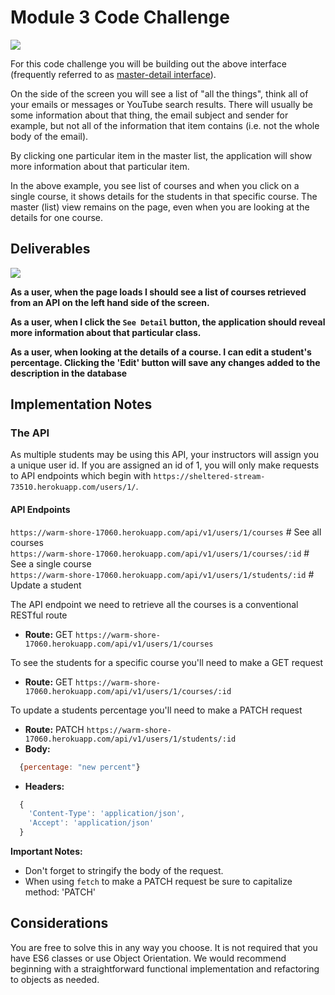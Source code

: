 

# Module 3 Code Challenge

![](demo.gif)


For this code challenge you will be building out the above interface (frequently referred to as [master-detail interface](https://en.wikipedia.org/wiki/Master%E2%80%93detail_interface)). 

On the side of the screen you will see a list of "all the things", think all of your emails or messages or YouTube search results. There will usually be some information about that thing, the email subject and sender for example, but not all of the information that item contains (i.e. not the whole body of the email).

By clicking one particular item in the master list, the application will show more information about that particular item.

In the above example, you see list of courses and when you click on a single course, it shows details for the students in that specific course. The master (list) view remains on the page, even when you are looking at the details for one course.

## Deliverables

![](demo.gif)



**As a user, when the page loads I should see a list of courses retrieved from an API on the left hand side of the screen.**

**As a user, when I click the `See Detail` button, the application should reveal more information about that particular class.**

**As a user, when looking at the details of a course. I can edit a student's percentage. Clicking the 'Edit' button will save any changes added to the description in the database**


## Implementation Notes

### The API

As multiple students may be using this API, your instructors will assign you a unique user id. If you are assigned an id of 1, you will only make requests to API endpoints which begin with `https://sheltered-stream-73510.herokuapp.com/users/1/`.

#### API Endpoints

`https://warm-shore-17060.herokuapp.com/api/v1/users/1/courses` # See all courses  
`https://warm-shore-17060.herokuapp.com/api/v1/users/1/courses/:id` # See a single course  
`https://warm-shore-17060.herokuapp.com/api/v1/users/1/students/:id` # Update a student  

The API endpoint we need to retrieve all the courses is a conventional RESTful route
* **Route:** GET `https://warm-shore-17060.herokuapp.com/api/v1/users/1/courses`


To see the students for a specific course you'll need to make a GET request 
* **Route:** GET `https://warm-shore-17060.herokuapp.com/api/v1/users/1/courses/:id`

To update a students percentage you'll need to make a PATCH request
* **Route:** PATCH `https://warm-shore-17060.herokuapp.com/api/v1/users/1/students/:id`
* **Body:**
```js
  {percentage: "new percent"}
```
* **Headers:**
```js
  {
    'Content-Type': 'application/json',
    'Accept': 'application/json'
  }
  ```

  **Important Notes:**
  * Don't forget to stringify the body of the request.
  * When using `fetch` to make a PATCH request be sure to capitalize method: 'PATCH'


## Considerations

You are free to solve this in any way you choose. It is not required that you have ES6 classes or use Object Orientation. We would recommend beginning with a straightforward functional implementation and refactoring to objects as needed.
